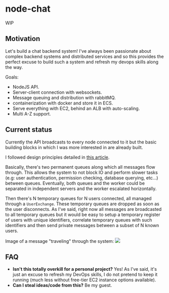 # node-chat

WIP

## Motivation
Let's build a chat backend system! I've always been passionate about complex backend systems and distributed services and so this provides the perfect excuse to build such a system and refresh my devops skills along the way.

Goals:

- NodeJS API.
- Server-client connection with websockets.
- Message queuing and distribution with rabbitMQ.
- containerization with docker and store it in ECS.
- Serve everything with EC2, behind an ALB with auto-scaling.
- Multi A-Z support.

## Current status
Currently the API broadcasts to every node connected to it but the basic building blocks in which I was more interested in are already built.

I followed design principles detailed in [this article](https://smartym.pro/blog/mobile-messaging-app-development-developing-architecture-for-a-chat-application/).

Basically, there's two permanent queues along which all messages flow through. This allows the system to not block IO and perform slower tasks (e.g: user authentication, permission checking, database querying, etc...) between queues.
Eventually, both queues and the worker could be separated in independent servers and the worker escalated horizontally.

Then there's N temporary queues for N users connected, all managed through a `UserExchange`. These temporary queues are dropped as soon as the user disconnects. As I've said, right now all messages are broadcasted
to all temporary queues but it would be easy to setup a temporary register of users with unique identifiers, correlate temporary queues with such identifiers and then send private messages between a subset of N known users.

Image of a message "traveling" through the system:
![](https://smartym.pro/wp-content/uploads/2017/12/rabbitmq-2.png)

## FAQ
- **Isn't this totally overkill for a personal project?**
Yes! As I've said, it's just an excuse to refresh my DevOps skills, I do not pretend to keep it running (much less without free-tier EC2 instance options available).
- **Can I steal ideas/code from this?**
Be my guest.
